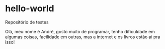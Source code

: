 # hello-world
Repositório de testes

Olá, meu nome é André, gosto muito de programar, tenho dificuldade em algumas coisas, facilidade em outras, mas a internet e os livros estão aí pra isso!

